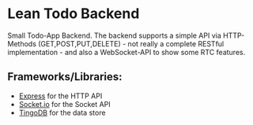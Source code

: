 
# Lean Todo Backend

Small Todo-App Backend. The backend supports a simple API via
HTTP-Methods (GET,POST,PUT,DELETE) - not really a complete
RESTful implementation - and also a WebSocket-API to show
some RTC features.

## Frameworks/Libraries:

* [Express](http://expressjs.com/) for the HTTP API
* [Socket.io](http://socket.io/) for the Socket API
* [TingoDB](http://www.tingodb.com/) for the data store

